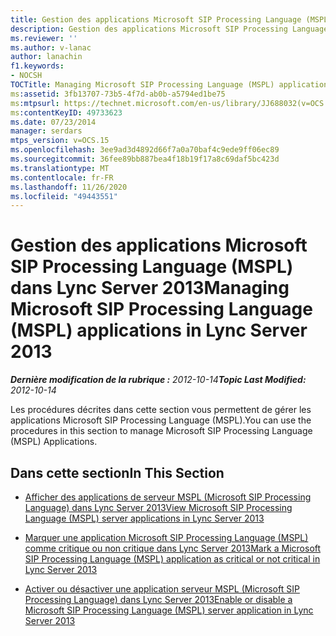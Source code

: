 ```yaml
---
title: Gestion des applications Microsoft SIP Processing Language (MSPL)
description: Gestion des applications Microsoft SIP Processing Language (MSPL).
ms.reviewer: ''
ms.author: v-lanac
author: lanachin
f1.keywords:
- NOCSH
TOCTitle: Managing Microsoft SIP Processing Language (MSPL) applications
ms:assetid: 3fb13707-73b5-4f7d-ab0b-a5794ed1be75
ms:mtpsurl: https://technet.microsoft.com/en-us/library/JJ688032(v=OCS.15)
ms:contentKeyID: 49733623
ms.date: 07/23/2014
manager: serdars
mtps_version: v=OCS.15
ms.openlocfilehash: 3ee9ad3d4892d66f7a0a70baf4c9ede9ff06ec89
ms.sourcegitcommit: 36fee89bb887bea4f18b19f17a8c69daf5bc423d
ms.translationtype: MT
ms.contentlocale: fr-FR
ms.lasthandoff: 11/26/2020
ms.locfileid: "49443551"
---
```

# <a name="managing-microsoft-sip-processing-language-mspl-applications-in-lync-server-2013"></a><span data-ttu-id="521a4-103">Gestion des applications Microsoft SIP Processing Language (MSPL) dans Lync Server 2013</span><span class="sxs-lookup"><span data-stu-id="521a4-103">Managing Microsoft SIP Processing Language (MSPL) applications in Lync Server 2013</span></span>

<div data-xmlns="http://www.w3.org/1999/xhtml">

<div class="topic" data-xmlns="http://www.w3.org/1999/xhtml" data-msxsl="urn:schemas-microsoft-com:xslt" data-cs="https://msdn.microsoft.com/">

<div data-asp="https://msdn2.microsoft.com/asp">



</div>

<div id="mainSection">

<div id="mainBody"><span data-ttu-id="521a4-104">

<span> </span></span><span class="sxs-lookup"><span data-stu-id="521a4-104">

<span> </span></span></span>

<span data-ttu-id="521a4-105">_**Dernière modification de la rubrique :** 2012-10-14_</span><span class="sxs-lookup"><span data-stu-id="521a4-105">_**Topic Last Modified:** 2012-10-14_</span></span>

<span data-ttu-id="521a4-106">Les procédures décrites dans cette section vous permettent de gérer les applications Microsoft SIP Processing Language (MSPL).</span><span class="sxs-lookup"><span data-stu-id="521a4-106">You can use the procedures in this section to manage Microsoft SIP Processing Language (MSPL) Applications.</span></span>

<div>

## <a name="in-this-section"></a><span data-ttu-id="521a4-107">Dans cette section</span><span class="sxs-lookup"><span data-stu-id="521a4-107">In This Section</span></span>

  - [<span data-ttu-id="521a4-108">Afficher des applications de serveur MSPL (Microsoft SIP Processing Language) dans Lync Server 2013</span><span class="sxs-lookup"><span data-stu-id="521a4-108">View Microsoft SIP Processing Language (MSPL) server applications in Lync Server 2013</span></span>](lync-server-2013-view-microsoft-sip-processing-language-mspl-server-applications.md)

  - [<span data-ttu-id="521a4-109">Marquer une application Microsoft SIP Processing Language (MSPL) comme critique ou non critique dans Lync Server 2013</span><span class="sxs-lookup"><span data-stu-id="521a4-109">Mark a Microsoft SIP Processing Language (MSPL) application as critical or not critical in Lync Server 2013</span></span>](lync-server-2013-mark-a-microsoft-sip-processing-language-mspl-application-as-critical-or-not-critical.md)

  - [<span data-ttu-id="521a4-110">Activer ou désactiver une application serveur MSPL (Microsoft SIP Processing Language) dans Lync Server 2013</span><span class="sxs-lookup"><span data-stu-id="521a4-110">Enable or disable a Microsoft SIP Processing Language (MSPL) server application in Lync Server 2013</span></span>](lync-server-2013-enable-or-disable-a-microsoft-sip-processing-language-mspl-server-application.md)

<span data-ttu-id="521a4-111"></div>

</div>

<span> </span>

</div>

</div>

</span><span class="sxs-lookup"><span data-stu-id="521a4-111"></div>

</div>

<span> </span>

</div>

</div>

</span></span></div>

